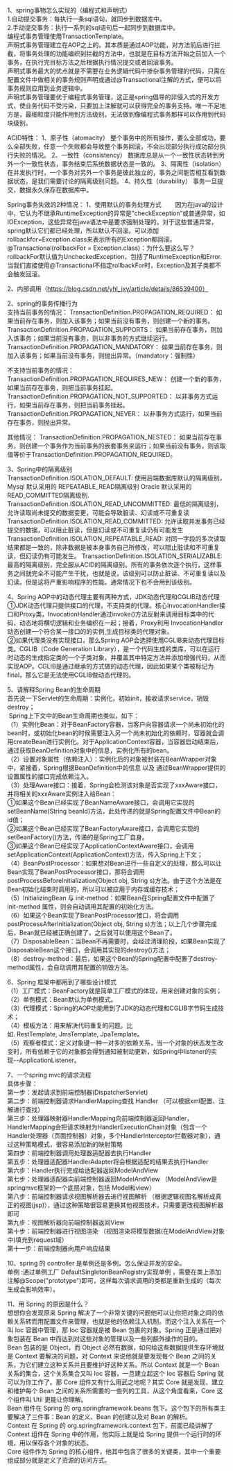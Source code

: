 1、spring事物怎么实现的（编程式和声明式）<br>
1.自动提交事务：每执行一条sql语句，就同步到数据库中。 <br>
2.手动提交事务：执行一系列的sql语句后一起同步到数据库中。<br>
编程式事务管理使用TransactionTemplate。<br>
声明式事务管理建立在AOP之上的。其本质是通过AOP功能，对方法前后进行拦截，将事务处理的功能编织到拦截的方法中，也就是在目标方法开始之前加入一个事务，在执行完目标方法之后根据执行情况提交或者回滚事务。<br>
声明式事务最大的优点就是不需要在业务逻辑代码中掺杂事务管理的代码，只需在配置文件中做相关的事务规则声明或通过@Transactional注解的方式，便可以将事务规则应用到业务逻辑中。<br>
声明式事务管理要优于编程式事务管理，这正是spring倡导的非侵入式的开发方式，使业务代码不受污染，只要加上注解就可以获得完全的事务支持。唯一不足地方是，最细粒度只能作用到方法级别，无法做到像编程式事务那样可以作用到代码块级别。<br>


ACID特性：
1、原子性（atomacity）
整个事务中的所有操作，要么全部成功，要么全部失败，任意一个失败都会导致整个事务回滚，不会出现部分执行成功部分执行失败的情况。
2、一致性（consistency）
数据库总是从一个一致性状态转到另外一个一致性状态，事务结束后系统数据状态是一致的。
3、隔离性（isolation）
在并发执行时，一个事务对另外一个事务是彼此独立的，事务之间能否相互看到数据状态，是我们需要讨论的隔离级别问题。
4、持久性（durability）
事务一旦提交，数据永久保存在数据库中。

Spring事务失效的2种情况：
1、使用默认的事务处理方式
　　因为在java的设计中，它认为不继承RuntimeException的异常是”checkException”或普通异常，如IOException，这些异常在java语法中是要求强制处理的。对于这些普通异常，spring默认它们都已经处理，所以默认不回滚。可以添加rollbackfor=Exception.class来表示所有的Exception都回滚。
@Transactional(rollbackFor = Exception.class)：为什么要这么写？
rollbackFor默认值为UncheckedException，包括了RuntimeException和Error.
当我们直接使用@Transactional不指定rollbackFor时，Exception及其子类都不会触发回滚。

2、内部调用（https://blog.csdn.net/yhl_jxy/article/details/86539400）



2、spring的事务传播行为<br>
支持当前事务的情况：
TransactionDefinition.PROPAGATION_REQUIRED： 如果当前存在事务，则加入该事务；如果当前没有事务，则创建一个新的事务。
TransactionDefinition.PROPAGATION_SUPPORTS： 如果当前存在事务，则加入该事务；如果当前没有事务，则以非事务的方式继续运行。
TransactionDefinition.PROPAGATION_MANDATORY： 如果当前存在事务，则加入该事务；如果当前没有事务，则抛出异常。（mandatory：强制性）

不支持当前事务的情况：
TransactionDefinition.PROPAGATION_REQUIRES_NEW： 创建一个新的事务，如果当前存在事务，则把当前事务挂起。
TransactionDefinition.PROPAGATION_NOT_SUPPORTED： 以非事务方式运行，如果当前存在事务，则把当前事务挂起。
TransactionDefinition.PROPAGATION_NEVER： 以非事务方式运行，如果当前存在事务，则抛出异常。

其他情况：
TransactionDefinition.PROPAGATION_NESTED： 如果当前存在事务，则创建一个事务作为当前事务的嵌套事务来运行；如果当前没有事务，则该取值等价于TransactionDefinition.PROPAGATION_REQUIRED。


3、Spring中的隔离级别<br>
TransactionDefinition.ISOLATION_DEFAULT:	使用后端数据库默认的隔离级别，Mysql 默认采用的 REPEATABLE_READ隔离级别 Oracle 默认采用的 READ_COMMITTED隔离级别.
TransactionDefinition.ISOLATION_READ_UNCOMMITTED: 最低的隔离级别，允许读取尚未提交的数据变更，可能会导致脏读、幻读或不可重复读
TransactionDefinition.ISOLATION_READ_COMMITTED: 	允许读取并发事务已经提交的数据，可以阻止脏读，但是幻读或不可重复读仍有可能发生
TransactionDefinition.ISOLATION_REPEATABLE_READ: 	对同一字段的多次读取结果都是一致的，除非数据是被本身事务自己所修改，可以阻止脏读和不可重复读，但幻读仍有可能发生。
TransactionDefinition.ISOLATION_SERIALIZABLE: 	最高的隔离级别，完全服从ACID的隔离级别。所有的事务依次逐个执行，这样事务之间就完全不可能产生干扰，也就是说，该级别可以防止脏读、不可重复读以及幻读。但是这将严重影响程序的性能。通常情况下也不会用到该级别。


4、Spring AOP中的动态代理主要有两种方式，JDK动态代理和CGLIB动态代理<br>
①JDK动态代理只提供接口的代理，不支持类的代理。核心InvocationHandler接口和Proxy类，InvocationHandler通过invoke()方法反射来调用目标类中的代码，动态地将横切逻辑和业务编织在一起；接着，Proxy利用 InvocationHandler动态创建一个符合某一接口的的实例,生成目标类的代理对象。<br>
②如果代理类没有实现接口，那么Spring AOP会选择使用CGLIB来动态代理目标类。CGLIB（Code Generation Library），是一个代码生成的类库，可以在运行时动态的生成指定类的一个子类对象，并覆盖其中特定方法并添加增强代码，从而实现AOP。CGLIB是通过继承的方式做的动态代理，因此如果某个类被标记为final，那么它是无法使用CGLIB做动态代理的。<br>

5、请解释Spring Bean的生命周期<br>
首先说一下Servlet的生命周期：实例化，初始init，接收请求service，销毁destroy；<br>
 Spring上下文中的Bean生命周期也类似，如下：<br>
（1）实例化Bean：对于BeanFactory容器，当客户向容器请求一个尚未初始化的bean时，或初始化bean的时候需要注入另一个尚未初始化的依赖时，容器就会调用createBean进行实例化。对于ApplicationContext容器，当容器启动结束后，通过获取BeanDefinition对象中的信息，实例化所有的bean。<br>
（2）设置对象属性（依赖注入）：实例化后的对象被封装在BeanWrapper对象中，紧接着，Spring根据BeanDefinition中的信息 以及 通过BeanWrapper提供的设置属性的接口完成依赖注入。<br>
（3）处理Aware接口：接着，Spring会检测该对象是否实现了xxxAware接口，并将相关的xxxAware实例注入给Bean：<br>
①如果这个Bean已经实现了BeanNameAware接口，会调用它实现的setBeanName(String beanId)方法，此处传递的就是Spring配置文件中Bean的id值；<br>
②如果这个Bean已经实现了BeanFactoryAware接口，会调用它实现的setBeanFactory()方法，传递的是Spring工厂自身。<br>
③如果这个Bean已经实现了ApplicationContextAware接口，会调用setApplicationContext(ApplicationContext)方法，传入Spring上下文；<br>
（4）BeanPostProcessor：如果想对Bean进行一些自定义的处理，那么可以让Bean实现了BeanPostProcessor接口，那将会调用postProcessBeforeInitialization(Object obj, String s)方法。由于这个方法是在Bean初始化结束时调用的，所以可以被应用于内存或缓存技术；<br>
（5）InitializingBean 与 init-method：如果Bean在Spring配置文件中配置了 init-method 属性，则会自动调用其配置的初始化方法。<br>
（6）如果这个Bean实现了BeanPostProcessor接口，将会调用postProcessAfterInitialization(Object obj, String s)方法；以上几个步骤完成后，Bean就已经被正确创建了，之后就可以使用这个Bean了。<br>
（7）DisposableBean：当Bean不再需要时，会经过清理阶段，如果Bean实现了DisposableBean这个接口，会调用其实现的destroy()方法；<br>
（8）destroy-method：最后，如果这个Bean的Spring配置中配置了destroy-method属性，会自动调用其配置的销毁方法。<br>

6、Spring 框架中都用到了哪些设计模式<br>
（1）工厂模式：BeanFactory就是简单工厂模式的体现，用来创建对象的实例；<br>
（2）单例模式：Bean默认为单例模式。<br>
（3）代理模式：Spring的AOP功能用到了JDK的动态代理和CGLIB字节码生成技术；<br>
（4）模板方法：用来解决代码重复的问题。比如. RestTemplate, JmsTemplate, JpaTemplate。<br>
（5）观察者模式：定义对象键一种一对多的依赖关系，当一个对象的状态发生改变时，所有依赖于它的对象都会得到通知被制动更新，如Spring中listener的实现--ApplicationListener。<br>

7、一个spring mvc的请求流程<br>
具体步骤：<br>
第一步：发起请求到前端控制器(DispatcherServlet)<br>
第二步：前端控制器请求HandlerMapping查找 Handler （可以根据xml配置、注解进行查找）<br>
第三步：处理器映射器HandlerMapping向前端控制器返回Handler，HandlerMapping会把请求映射为HandlerExecutionChain对象（包含一个Handler处理器（页面控制器）对象，多个HandlerInterceptor拦截器对象），通过这种策略模式，很容易添加新的映射策略<br>
第四步：前端控制器调用处理器适配器去执行Handler<br>
第五步：处理器适配器HandlerAdapter将会根据适配的结果去执行Handler<br>
第六步：Handler执行完成给适配器返回ModelAndView<br>
第七步：处理器适配器向前端控制器返回ModelAndView （ModelAndView是springmvc框架的一个底层对象，包括 Model和view）<br>
第八步：前端控制器请求视图解析器去进行视图解析 （根据逻辑视图名解析成真正的视图(jsp)），通过这种策略很容易更换其他视图技术，只需要更改视图解析器即可<br>
第九步：视图解析器向前端控制器返回View<br>
第十步：前端控制器进行视图渲染 （视图渲染将模型数据(在ModelAndView对象中)填充到request域）<br>
第十一步：前端控制器向用户响应结果<br>

10、spring 的 controller 是单例还是多例，怎么保证并发的安全。<br>
单例 :通过单例工厂 DefaultSingletonBeanRegistry实现单例 ，需要在类上添加注解@Scope("prototype")即可，这样每次请求调用的类都是重新生成的（每次生成会影响效率）。<br>

11、用 Spring 的原因是什么？<br>
想想你会发现原来 Spring 解决了一个非常关键的问题他可以让你把对象之间的依赖关系转而用配置文件来管理，也就是他的依赖注入机制。而这个注入关系在一个叫 Ioc 容器中管理，那 Ioc 容器就是被 Bean 包裹的对象。Spring 正是通过把对象包装在 Bean 中而达到对这些对象的管理以及一些列额外操作的目的。<br>
Bean 包装的是 Object，而 Object 必然有数据，如何给这些数据提供生存环境就是 Context 要解决的问题，对 Context 来说他就是要发现每个 Bean 之间的关系，为它们建立这种关系并且要维护好这种关系。所以 Context 就是一个 Bean 关系的集合，这个关系集合又叫 Ioc 容器，一旦建立起这个 Ioc 容器后 Spring 就可以为你工作了。那 Core 组件又有什么用武之地呢？其实 Core 就是发现、建立和维护每个 Bean 之间的关系所需要的一些列的工具，从这个角度看来，Core 这个组件叫 Util 更能让你理解。<br>
Bean 组件在 Spring 的 org.springframework.beans 包下。这个包下的所有类主要解决了三件事：Bean 的定义、Bean 的创建以及对 Bean 的解析。<br>
Context 在 Spring 的 org.springframework.context 包下，前面已经讲解了 Context 组件在 Spring 中的作用，他实际上就是给 Spring 提供一个运行时的环境，用以保存各个对象的状态。<br>
Core 组件作为 Spring 的核心组件，他其中包含了很多的关键类，其中一个重要组成部分就是定义了资源的访问方式。<br>

